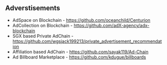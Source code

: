 ## Adverstisements
- AdSpace on Blockchain - https://github.com/oceanchild/Centurion
- AdCollection on Blockchain - https://github.com/adX-agency/adx-blockchain
- SGX based Private AdChain - https://github.com/wgsjack199213/private_advertisement_recommendation
- Affiliation based AdChain - https://github.com/sayak119/Ad-Chain
- Ad Billboard Marketplace - https://github.com/kdugue/billboards
